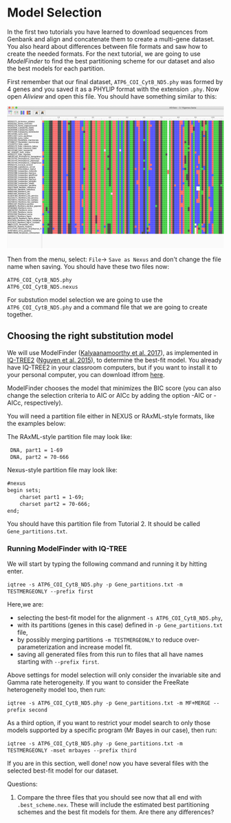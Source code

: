 # Model Selection


In the first two tutorials you have learned to download sequences from Genbank and align and concatenate them to create a multi-gene dataset. You also heard about differences between file formats and saw how to create the needed formats. For the next tutorial, we are going to use *ModelFinder* to find the best partitioning scheme for our dataset and also the best models for each partition.

First remember that our final dataset, `ATP6_COI_CytB_ND5.phy` was formed by 4 genes and you saved it as a PHYLIP format with the extension `.phy`. Now open *Aliview* and open this file. You should have something similar to this:

<p align="center"><img src="../../Tutorials/ModelSelection/Aliview7.png" alt="Aliview7" width="900"></p>

Then from the menu, select: `File`-> `Save as Nexus` and don't change the file name when saving. You should have these two files now:

```
ATP6_COI_CytB_ND5.phy
ATP6_COI_CytB_ND5.nexus
```

For substution model selection we are going to use the `ATP6_COI_CytB_ND5.phy` and a command file that we are going to create together. 

## Choosing the right substitution model

We will use ModelFinder ([Kalyaanamoorthy et al. 2017](https://www.nature.com/articles/nmeth.4285)), as implemented in [IQ-TREE2](http://www.iqtree.org) ([Nguyen et al. 2015](https://academic.oup.com/mbe/article/32/1/268/2925592)), to determine the best-fit model. You already have IQ-TREE2 in your classroom computers, but if you want to install it to your personal computer, you can download itfrom [here](http://www.iqtree.org/#download).

ModelFinder chooses the model that minimizes the BIC score (you can also change the selection criteria to AIC or AICc by adding the option -AIC or -AICc, respectively).

You will need a partition file either in NEXUS or RAxML-style formats, like the examples below: 

The RAxML-style partition file may look like:

```
 DNA, part1 = 1-69 
 DNA, part2 = 70-666
```

Nexus-style partition file may look like:

```
#nexus
begin sets;
    charset part1 = 1-69; 
    charset part2 = 70-666;
end;
```

You should have this partition file from Tutorial 2. It should be called `Gene_partitions.txt`. 

### Running ModelFinder with IQ-TREE

We will start by typing the following command and running it by hitting enter.

```
iqtree -s ATP6_COI_CytB_ND5.phy -p Gene_partitions.txt -m TESTMERGEONLY --prefix first

```


Here,we are:
- selecting the best-fit model for the alignment `-s ATP6_COI_CytB_ND5.phy`,
- with its partitions (genes in this case) defined in `-p Gene_partitions.txt` file,
- by possibly merging partitions `-m TESTMERGEONLY` to reduce over-parameterization and increase model fit. 
- saving all generated files from this run to files that all have names starting with `--prefix first`.

Above settings for model selection will only consider the invariable site and Gamma rate heterogeneity. If you want to consider the FreeRate heterogeneity model too, then run:

```
iqtree -s ATP6_COI_CytB_ND5.phy -p Gene_partitions.txt -m MF+MERGE --prefix second

```

As a third option, if you want to restrict your model search to only those models supported by a specific program (Mr Bayes in our case), then run:
```
iqtree -s ATP6_COI_CytB_ND5.phy -p Gene_partitions.txt -m TESTMERGEONLY -mset mrbayes --prefix third

```

If you are in this section, well done! now you have several files with the selected best-fit model for our dataset.

Questions:

1. Compare the three files that you should see now that all end with `.best_scheme.nex`. These will include the estimated best partitioning schemes and the best fit models for them. Are there any differences?
